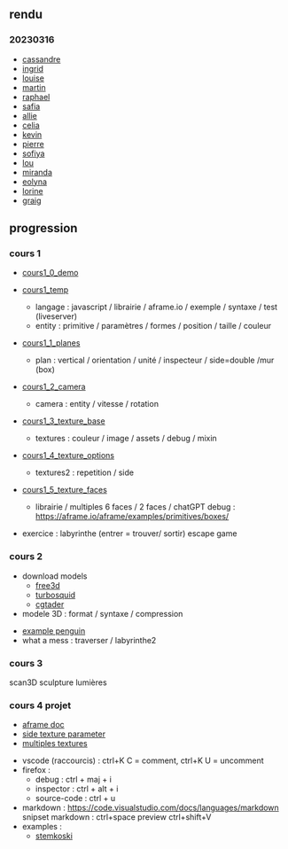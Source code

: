 ## rendu

### 20230316
* [cassandre](./rendus/20230216/cassandre/labyrinthe.html)
* [ingrid](./rendus/20230216/ingrid/ingrid_labyrinte.html)
* [louise](./rendus/20230216/louise/labyrinthe.html)
* [martin](./rendus/20230216/martin/daboville_martin_labyrinthe.html)
* [raphael](./rendus/20230216/raphael/layrinthe.html)
* [safia](./rendus/20230216/safia/labirynthe.html)
* [allie](./rendus/20230216/allie/tessier_allie-labyrinth.html)
* [celia](./rendus/20230216/celia/lunt_celia_labyrinthe.html)
* [kevin](./rendus/20230216/kevin/labyrinthe.html)
* [pierre](./rendus/20230216/pierre/faure_pierre_labyrinthe.html)
* [sofiya](./rendus/20230216/sofiya/krasilnikovaSOFIYA.html)
* [lou](./rendus/20230216/lou/lou.html)
* [miranda](./rendus/20230216/miranda/miranda_maillard.html)
* [eolyna](./rendus/20230216/eolyna/eolyna_labyrinthe.html)
* [lorine](./rendus/20230216/lorine/demovr2.html)
* [graig](./rendus/20230216/graig/graig_labyrinth.html)

## progression

### cours 1
* [cours1_0_demo](./cours/cours1/cours1_0_demo.html) 
* [cours1_temp](./cours/cours1/cours1_0_demo.html)
    * langage : javascript / librairie / aframe.io / exemple / syntaxe / test (liveserver)
    * entity : primitive / paramètres / formes / position / taille / couleur
* [cours1_1_planes](./cours/cours1/cours1_1_planes.html)     
    * plan : vertical / orientation / unité / inspecteur / side=double /mur (box)
* [cours1_2_camera](./cours/cours1/cours1_2_camera.html)     
    * camera : entity / vitesse / rotation
* [cours1_3_texture_base](./cours/cours1/cours1_3_texture_base.html)
    * textures : couleur / image / assets / debug / mixin
* [cours1_4_texture_options](./cours/cours1/cours1_3_texture_options.html)
    * textures2 : repetition / side 
* [cours1_5_texture_faces](./cours/cours1/cours1_3_textures_faces.html)    
    * librairie / multiples 6 faces / 2 faces / chatGPT
debug : https://aframe.io/aframe/examples/primitives/boxes/

* exercice : labyrinthe (entrer = trouver/ sortir) escape game

### cours 2
* download models
    * [free3d](https://free3d.com/)
    * [turbosquid](https://auth.turbosquid.com/?locale=fr)
    * [cgtader](https://www.cgtrader.com/3d-models)
* modele 3D : format / syntaxe / compression
<!-- https://www.cgtrader.com/items/891263/download-page -->
<!-- how to pack blender files : https://www.youtube.com/watch?v=SqwEGDIPTY8 -->
* [example penguin](https://free3d.com/3d-model/emperor-penguin-601811.html)
* what a mess : traverser / labyrinthe2
### cours 3
scan3D sculpture
lumières

### cours 4 projet

<!-- textures -->
* [aframe doc](https://aframe.io/docs/1.4.0/components/material.html)
* [side texture parameter](https://aframe.io/docs/0.3.0/components/material.html#properties)
* [multiples textures](https://github.com/elbobo/aframe-multisrc-component)




<!-- notes -->
* vscode (raccourcis) : ctrl+K C = comment, ctrl+K U = uncomment
* firefox :
    * debug : ctrl + maj + i
    * inspector :  ctrl + alt + i 
    * source-code : ctrl + u
* markdown : https://code.visualstudio.com/docs/languages/markdown
snipset markdown : ctrl+space
preview ctrl+shift+V
* examples :
    * [stemkoski](https://stemkoski.github.io/A-Frame-Examples/)